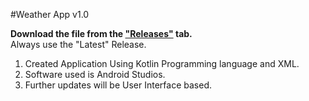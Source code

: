 #Weather App v1.0

**Download the file from the ["Releases"](https://github.com/SaranshGolash/Weather-App/releases/tag/1.0.0) tab.** <br >Always use the "Latest" Release.

1. Created Application Using Kotlin Programming language and XML.
2. Software used is Android Studios.
3. Further updates will be User Interface based.
